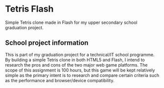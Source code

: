 Tetris Flash
============

Simple Tetris clone made in Flash for my upper secondary school graduation project.

## School project information
This is part of my graduation project for a technical/IT school programme. By building a simple Tetris clone in both HTML5 and Flash, I intend to research the pros and cons of the two major web game platforms. The scope of this assignment is 100 hours, but this game will be kept relatively simple as the primary intent is to research and compare certain criteria such as the performance and browser/device compatibility.
